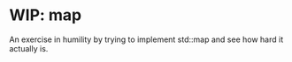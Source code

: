 # WIP: map

An exercise in humility by trying to implement std::map and see how hard it actually is.
